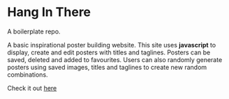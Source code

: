# Hang In There

A boilerplate repo. 

A basic inspirational poster building website. This site uses **javascript** to display, create and edit posters with titles and taglines. Posters can be saved, deleted and added to favourites. Users can also randomly generate posters using saved images, titles and taglines to create new random combinations.

Check it out [here](https://luxlewis.github.io/hang-in-there-boilerplate/)


